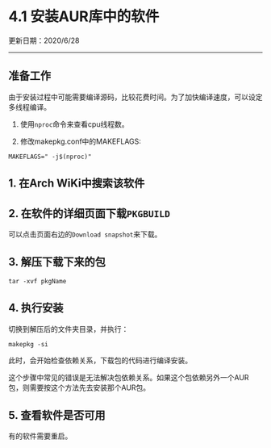 # 4.1 安装AUR库中的软件

更新日期：2020/6/28

----------------

## 准备工作

由于安装过程中可能需要编译源码，比较花费时间。为了加快编译速度，可以设定多线程编译。

1. 使用`nproc`命令来查看cpu线程数。

2. 修改makepkg.conf中的MAKEFLAGS:

`MAKEFLAGS=" -j$(nproc)"`

## 1. 在Arch WiKi中搜索该软件

## 2. 在软件的详细页面下载`PKGBUILD`

可以点击页面右边的`Download snapshot`来下载。

## 3. 解压下载下来的包

`tar -xvf pkgName`

## 4. 执行安装

切换到解压后的文件夹目录，并执行：

`makepkg -si`

此时，会开始检查依赖关系，下载包的代码进行编译安装。

这个步骤中常见的错误是无法解决包依赖关系。如果这个包依赖另外一个AUR包，则需要按这个方法先去安装那个AUR包。

## 5. 查看软件是否可用

有的软件需要重启。
